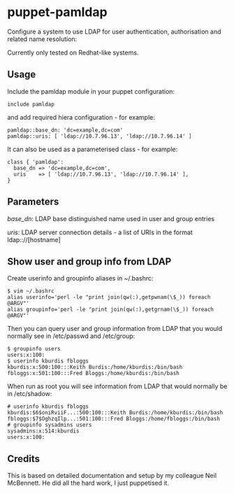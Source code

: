 # puppet-pamldap

Configure a system to use LDAP for user authentication, authorisation and
related name resolution:

Currently only tested on Redhat-like systems.

## Usage

Include the pamldap module in your puppet configuration:

    include pamldap

and add required hiera configuration - for example:

    pamldap::base_dn: 'dc=example,dc=com'
    pamldap::uris: [ 'ldap://10.7.96.13', 'ldap://10.7.96.14' ]

It can also be used as a parameterised class - for example:

    class { 'pamldap':
      base_dn => 'dc=example,dc=com',
      uris    => [ 'ldap://10.7.96.13', 'ldap://10.7.96.14' ],
    }

## Parameters

*base_dn*: LDAP base distinguished name used in user and group entries

*uris*: LDAP server connection details - a list of URIs in the format
ldap:://[hostname]

## Show user and group info from LDAP

Create userinfo and groupinfo aliases in ~/.bashrc:

    $ vim ~/.bashrc
    alias userinfo='perl -le "print join(qw(:),getpwnam(\$_)) foreach @ARGV"'
    alias groupinfo='perl -le "print join(qw(:),getgrnam(\$_)) foreach @ARGV"'

Then you can query user and group information from LDAP that you would normally
see in /etc/passwd and /etc/group:

    $ groupinfo users
    users:x:100:
    $ userinfo kburdis fbloggs
    kburdis:x:500:100:::Keith Burdis:/home/kburdis:/bin/bash
    fbloggs:x:501:100:::Fred Bloggs:/home/kburdis:/bin/bash

When run as root you will see information from LDAP that would normally be in
/etc/shadow:

    # userinfo kburdis fbloggs
    kburdis:$6$oniRviiF...:500:100:::Keith Burdis:/home/kburdis:/bin/bash
    fbloggs:$7$OghzqIlp...:501:100:::Fred Bloggs:/home/fbloggs:/bin/bash
    # groupinfo sysadmins users
    sysadmins:x:514:kburdis
    users:x:100:

## Credits

This is based on detailed documentation and setup by my colleague Neil
McBennett.  He did all the hard work, I just puppetised it.
